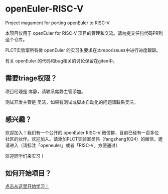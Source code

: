 # openEuler-RISC-V

Project magament for porting openEuler to RISC-V

本项目仅用于 openEuler for RISC-V 项目的管理和交流。请勿提交任何代码PR到这个仓库。

PLCT实验室所有做 openEuler 的实习生要求在本repo/issues中进行进度跟踪。

有关 openEuler 的代码和bug相关的讨论保留在gitee中。

## 需要triage权限？

项目经理是 席静，请联系席静主管添加。

测试开发主管是 吴洁，如果有测试或脚本自动化的问题请联系吴洁。

## 感兴趣？

欢迎加入！我们有一个公开的 openEuler RISC-V 微信群，目前已经有一百多位社区的伙伴。欢迎加入。请添加PLCT实验室吴伟（fangzhang1024）的微信，邀请进入（请标注「openeuler」或者「RISC-V」方便通过）

欢迎同学们来实习！

## 如何开始项目？
[点击从这里开始学习！](https://github.com/plctlab/openEuler-riscv/wiki/%E6%AC%A2%E8%BF%8E%E5%8A%A0%E5%85%A5openEuler-riscv%EF%BC%81)

